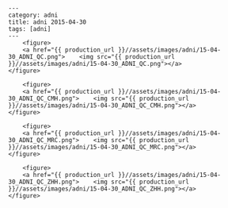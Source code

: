     ---
    category: adni
    title: adni 2015-04-30
    tags: [adni]
    ---
        <figure>
        <a href="{{ production_url }}//assets/images/adni/15-04-30_ADNI_QC.png">    <img src="{{ production_url }}//assets/images/adni/15-04-30_ADNI_QC.png"></a>
    </figure>

        <figure>
        <a href="{{ production_url }}//assets/images/adni/15-04-30_ADNI_QC_CMH.png">    <img src="{{ production_url }}//assets/images/adni/15-04-30_ADNI_QC_CMH.png"></a>
    </figure>

        <figure>
        <a href="{{ production_url }}//assets/images/adni/15-04-30_ADNI_QC_MRC.png">    <img src="{{ production_url }}//assets/images/adni/15-04-30_ADNI_QC_MRC.png"></a>
    </figure>

        <figure>
        <a href="{{ production_url }}//assets/images/adni/15-04-30_ADNI_QC_ZHH.png">    <img src="{{ production_url }}//assets/images/adni/15-04-30_ADNI_QC_ZHH.png"></a>
    </figure>

    